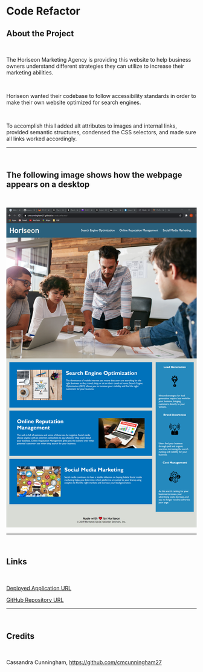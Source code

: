 # Code Refactor

## About the Project

&nbsp;

The Horiseon Marketing Agency is providing this website to help business owners understand different strategies they can utilize to increase their marketing abilities.

&nbsp;

Horiseon wanted their codebase to follow accessibility standards in order to make their own website optimized for search engines.

&nbsp;

To accomplish this I added alt attributes to images and internal links, provided semantic structures, condensed the CSS selectors, and made sure all links worked accordingly.

---

&nbsp;

## The following image shows how the webpage appears on a desktop

&nbsp;

![website screenshot](./assets/images/website-screenshot.png)

---
&nbsp;
## Links

&nbsp;

[Deployed Application URL]( https://cmcunningham27.github.io/code_refactor/)

[GitHub Repository URL](https://github.com/cmcunningham27/code_refactor)

---
&nbsp;

## Credits

&nbsp;

Cassandra Cunningham, https://github.com/cmcunningham27